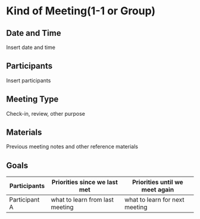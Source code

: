 # Kind of Meeting(1-1 or Group)

## Date and Time

<p>Insert date and time</p>

## Participants

<p>Insert participants</p>

## Meeting Type

<p>Check-in, review, other purpose</p>

## Materials

<p>Previous meeting notes and other reference materials</p>

## Goals
|Participants|Priorities since we last met|Priorities until we meet again|
|------------|----------------------------|------------------------------|
|Participant A|what to learn from last meeting|what to learn for next meeting|
